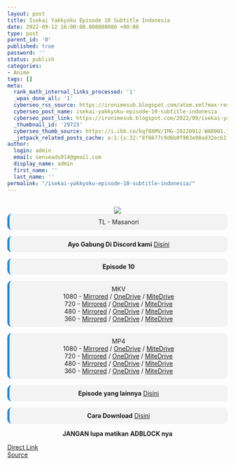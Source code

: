 ```yaml
---
layout: post
title: Isekai Yakkyoku Episode 10 Subtitle Indonesia
date: 2022-09-12 16:00:00.000000000 +00:00
type: post
parent_id: '0'
published: true
password: ''
status: publish
categories:
- Anime
tags: []
meta:
  rank_math_internal_links_processed: '1'
  _wpas_done_all: '1'
  cyberseo_rss_source: https://ironimesub.blogspot.com/atom.xml?max-results=150
  cyberseo_post_name: isekai-yakkyoku-episode-10-subtitle-indonesia
  cyberseo_post_link: https://ironimesub.blogspot.com/2022/09/isekai-yakkyoku-episode-10-subtitle.html
  _thumbnail_id: '29723'
  cyberseo_thumb_source: https://i.ibb.co/kqf8XMV/IMG-20220912-WA0001.jpg
  _jetpack_related_posts_cache: a:1:{s:32:"8f6677c9d6b0f903e98ad32ec61f8deb";a:2:{s:7:"expires";i:1663388292;s:7:"payload";a:3:{i:0;a:1:{s:2:"id";i:29051;}i:1;a:1:{s:2:"id";i:29119;}i:2;a:1:{s:2:"id";i:29089;}}}}
author:
  login: admin
  email: senseads014@gmail.com
  display_name: admin
  first_name: ''
  last_name: ''
permalink: "/isekai-yakkyoku-episode-10-subtitle-indonesia/"
---
```


<div style="text-align: center">
<br />
<img src="{{ site.baseurl }}/assets/2022/09/IMG-20220912-WA0001.jpg" />
<div style="background-color: #f3f3f3;border-left: 5px solid #2288dd;border-radius: 10px;padding: 10px">
TL - Masanori</div>
<p></p>
<div style="background-color: #f3f3f3;border-left: 5px solid #2288dd;border-radius: 10px;padding: 10px">
<strong>Ayo Gabung Di Discord kami</strong> <a href="https://discord.gg/aNHRkNeY">Disini</a>
</div>
<p></p>
<div style="background-color: #f3f3f3;border-left: 5px solid #2288dd;border-radius: 10px;padding: 10px">
<strong>Episode 10</strong> </div>
<p></p>
<div style="background-color: #f3f3f3;border-left: 5px solid #2288dd;border-radius: 10px;padding: 10px">
MKV<br />
1080 - <a href="https://mir.cr/5R4WIWCS">Mirrored</a> / <a href="https://smkn1stg-my.sharepoint.com/:v:/g/personal/irony_smkn1sintang_sch_id/ERfbJf79IVRJlLuhRDC4htIBHkurF-hzBnnQmAFjeB-veA?e=Xu456Q">OneDrive</a> / <a href="https://mitedrive.my.id/view/c058ba20ff246">MiteDrive</a><br />
720 - <a href="https://mir.cr/09383RVV">Mirrored</a> / <a href="https://smkn1stg-my.sharepoint.com/:v:/g/personal/irony_smkn1sintang_sch_id/EfGfe-UijBRFjtdFu_8NdRkBj6VeDN7SPPF0CAGVwRd-zg?e=IN8NMc">OneDrive</a> / <a href="https://mitedrive.my.id/view/a073c6">MiteDrive</a><br />
480 - <a href="https://mir.cr/LSXBT0LH">Mirrored</a> / <a href="https://smkn1stg-my.sharepoint.com/:v:/g/personal/irony_smkn1sintang_sch_id/EUhK6japY_ZGrL56BPkxKQoB4kzehxAcHuDhHN0F9RzPaQ?e=XB1xGF">OneDrive</a> / <a href="https://mitedrive.my.id/view/e6aab9c78aff15f">MiteDrive</a><br />
360 - <a href="https://mir.cr/LXHLSUID">Mirrored</a> / <a href="https://smkn1stg-my.sharepoint.com/:v:/g/personal/irony_smkn1sintang_sch_id/Eb6325Cr8Z1Cj2qJfappHjIBAYqTslVrT6BTZqEj6doQbA?e=1fpzWv">OneDrive</a> / <a href="https://mitedrive.my.id/view/79be296a1f00e3d">MiteDrive</a>
</div>
<p></p>
<div style="background-color: #f3f3f3;border-left: 5px solid #2288dd;border-radius: 10px;padding: 10px">
MP4<br />
1080 - <a href="https://mir.cr/1PQBCDCI">Mirrored</a> / <a href="https://smkn1stg-my.sharepoint.com/:v:/g/personal/irony_smkn1sintang_sch_id/EefRvaw_GPJBstcer99rr6UBg1ACqSCZlFDPVLtx2sNGDA?e=Z7me9i">OneDrive</a> / <a href="https://mitedrive.my.id/view/87de7f302d2ff">MiteDrive</a><br />
720 - <a href="https://mir.cr/1SIFFQI5">Mirrored</a> / <a href="https://smkn1stg-my.sharepoint.com/:v:/g/personal/irony_smkn1sintang_sch_id/Ef75y_2FbaZHl6GSSWcyFtgBu4wvNgkMB1UHZBZiKzujpA?e=sdAnUS">OneDrive</a> / <a href="https://mitedrive.my.id/view/6b264cb9792f7b8">MiteDrive</a><br />
480 - <a href="https://mir.cr/OHXTPLG2">Mirrored</a> / <a href="https://smkn1stg-my.sharepoint.com/:v:/g/personal/irony_smkn1sintang_sch_id/EY1REF7AQ7VCkk-mTGj7KBcB2BPwAepZZyDKu6B9LZp4Ng?e=JiE3lv">OneDrive</a> / <a href="https://mitedrive.my.id/view/6e1ff38fb8992c9">MiteDrive</a><br />
360 - <a href="https://mir.cr/DSVGRAEK">Mirrored</a> / <a href="https://smkn1stg-my.sharepoint.com/:v:/g/personal/irony_smkn1sintang_sch_id/EX7F9k8kF7dKkd846fd9-5kBwrlNi3IEQ5unaquV7Z63hQ?e=WR2lvO">OneDrive</a> / <a href="https://mitedrive.my.id/view/78967de57f87e19">MiteDrive</a>
</div>
<p>
<div style="background-color: #f3f3f3;border-left: 5px solid #2288dd;border-radius: 10px;padding: 10px">
<strong>Episode yang lainnya</strong> <a href="https://ironimesub.blogspot.com/p/isekai-yakkyoku.html">Disini</a>
</div>
<p></p>
<div style="background-color: #f3f3f3;border-left: 5px solid #2288dd;border-radius: 10px;padding: 10px">
<strong>Cara Download</strong> <a href="https://ironimesub.blogspot.com/2022/04/cara-mendownload-di-mirrored.html">Disini</a>
</div>
<p><strong>JANGAN lupa matikan ADBLOCK nya</strong></p>
</div>
<div class="divbtn"> <a href="https://handymansurrender.com/fihup8buzv?key=94550f7ce39444073321dde3b8782f97" class="btn"><i class="fa fa-download"></i> Direct Link</a> <br /><a href="https://ironimesub.blogspot.com/2022/09/isekai-yakkyoku-episode-10-subtitle.html">Source</a> </div>
